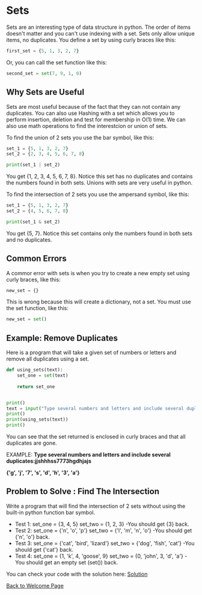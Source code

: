 # Sets

Sets are an interesting type of data structure in python. The order of items doesn't matter and you can't use indexing with a set. Sets only allow unique items, no duplicates. You define a set by using curly braces like this:

```python
first_set = {5, 1, 3, 2, 7}

```
Or, you can call the set function like this:

```python
second_set = set(7, 9, 1, 0)

```

## Why Sets are Useful

Sets are most useful because of the fact that they can not contain any duplicates. You can also use Hashing with a set which allows you to perform insertion, deletion and test for membership in O(1) time. We can also use math operations to find the interestcion or union of sets. 

To find the union of 2 sets you use the bar symbol, like this:

```python
set_1 = {5, 1, 3, 2, 7}
set_2 = {2, 3, 4, 5, 6, 7, 8}

print(set_1 | set_2)
```
You get {1, 2, 3, 4, 5, 6, 7, 8}. Notice this set has no duplicates and contains the numbers found in both sets. Unions with sets are very useful in python.

To find the intersection of 2 sets you use the ampersand symbol, like this:

```python
set_1 = {5, 1, 3, 2, 7}
set_2 = {4, 5, 6, 7, 8}

print(set_1 & set_2)
```
You get {5, 7}. Notice this set contains only the numbers found in both sets and no duplicates.


## Common Errors

A commor error with sets is when you try to create a new empty set using curly braces, like this:

```python
new_set = {}

```

This is wrong because this will create a dictionary, not a set. You must use the set function, like this:

```python
new_set = set()

```



## Example: Remove Duplicates

Here is a program that will take a given set of numbers or letters and remove all duplicates using a set.

```python
def using_sets(text):
    set_one = set(text)
    
    return set_one


print()
text = input("Type several numbers and letters and include several duplicates:")
print()
print(using_sets(text))
print()
```
You can see that the set returned is enclosed in curly braces and that all duplicates are gone.

EXAMPLE:  **Type several numbers and letters and include several duplicates:jjshhhss7773hgdhjajs**

**{'g', 'j', '7', 's', 'd', 'h', '3', 'a'}**



## Problem to Solve : Find The Intersection

Write a program that will find the intersection of 2 sets without using the built-in python function bar symbol.

- Test 1: set_one = {3, 4, 5} set_two = {1, 2, 3}                               -You should get {3} back.
- Test 2: set_one = {'n', 'o', 'p'} set_two = {'l', 'm', 'n', 'o'}              -You should get {'n', 'o'} back.
- Test 3: set_one = {'cat', 'bird', 'lizard'} set_two = {'dog', 'fish', 'cat'}  -You should get {'cat'} back.
- Test 4: set_one = {1, 'k', 4, 'goose', 9} set_two = {0, 'john', 3, 'd', 'a'}  -You should get an empty set (set()) back.




You can check your code with the solution here: [Solution](find_the_intersection.py)



[Back to Welcome Page](0-welcome.md)